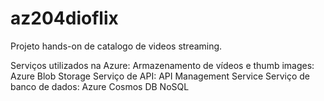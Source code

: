 # az204dioflix

Projeto hands-on de catalogo de videos streaming.

Serviços utilizados na Azure:
Armazenamento de vídeos e thumb images: Azure Blob Storage
Serviço de API: API Management Service
Serviço de banco de dados: Azure Cosmos DB NoSQL
